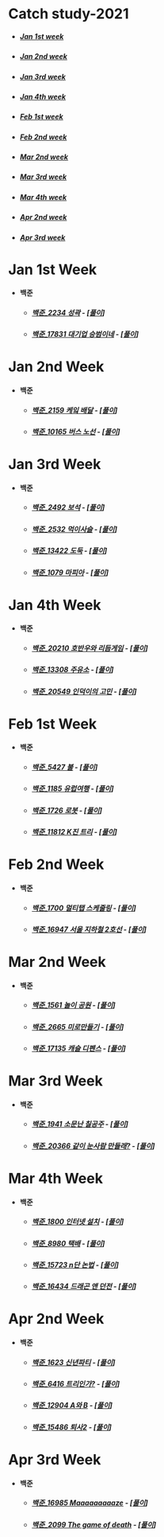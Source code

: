 # Catch study-2021

- ##### [Jan 1st week](#jan-1st-week-1)

- ##### [Jan 2nd week](#jan-2nd-week-1)

- ##### [Jan 3rd week](#jan-3rd-week-1)

- ##### [Jan 4th week](#jan-4th-week-1)

- ##### [Feb 1st week](#feb-1st-week-1)

- ##### [Feb 2nd week](#feb-2nd-week-1)

- ##### [Mar 2nd week](#mar-2nd-week-1)

- ##### [Mar 3rd week](#mar-3rd-week-1)

- ##### [Mar 4th week](#mar-4th-week-1)

- ##### [Apr 2nd week](#apr-2nd-week-1)

- ##### [Apr 3rd week](#apr-3rd-week-1)


# Jan 1st Week

- #### 백준

  - ##### [백준_2234 성곽](https://www.acmicpc.net/problem/2234) - [[풀이](https://github.com/catch4/Song/blob/master/2021/jan_1st_week/2234.cpp)]

  - ##### [백준_17831 대기업 승범이네](https://www.acmicpc.net/problem/17831) - [[풀이](https://github.com/catch4/Song/blob/master/2021/jan_1st_week/17831.cpp)]



# Jan 2nd Week

- #### 백준

  - ##### [백준_2159 케잌 배달](https://www.acmicpc.net/problem/2159) - [[풀이](https://github.com/catch4/Song/blob/master/2021/jan_2nd_week/2159.cpp)]

  - ##### [백준_10165 버스 노선](https://www.acmicpc.net/problem/10165) - [[풀이](https://github.com/catch4/Song/blob/master/2021/jan_2nd_week/10165.cpp)]

  

# Jan 3rd Week

- #### 백준

  - ##### [백준_2492 보석](https://www.acmicpc.net/problem/2492) - [[풀이](https://github.com/catch4/Song/blob/master/2021/jan_3rd_week/2492.cpp)]

  - ##### [백준_2532 먹이사슬](https://www.acmicpc.net/problem/2532) - [[풀이](https://github.com/catch4/Song/blob/master/2021/jan_3rd_week/2532.cpp)]

  - ##### [백준_13422 도둑](https://www.acmicpc.net/problem/13422) - [[풀이](https://github.com/catch4/Song/blob/master/2021/jan_3rd_week/13422.cpp)]

  - ##### [백준_1079 마피아](https://www.acmicpc.net/problem/1079) - [[풀이](https://github.com/catch4/Song/blob/master/2021/jan_3rd_week/1079.cpp)]






# Jan 4th Week

- #### 백준

  - ##### [백준_20210 호반우와 리듬게임](https://www.acmicpc.net/problem/20210) - [[풀이](https://github.com/catch4/Song/blob/master/2021/jan_4th_week/20210.cpp)]
  
  - ##### [백준_13308 주유소](https://www.acmicpc.net/problem/13308) - [[풀이](https://github.com/catch4/Song/blob/master/2021/jan_4th_week/13308.cpp)]
  
  - ##### [백준_20549 인덕이의 고민](https://www.acmicpc.net/problem/20549) - [[풀이](https://github.com/catch4/Song/blob/master/2021/jan_4th_week/20549.cpp)]






# Feb 1st Week

- #### 백준

  - ##### [백준_5427 불](https://www.acmicpc.net/problem/5427) - [[풀이](https://github.com/catch4/Song/blob/master/2021/feb_1st_week/5427.cpp)]

  - ##### [백준_1185 유럽여행](https://www.acmicpc.net/problem/1185) - [[풀이](https://github.com/catch4/Song/blob/master/2021/feb_1st_week/1185.cpp)]
  
  - ##### [백준_1726 로봇](https://www.acmicpc.net/problem/1726) - [[풀이](https://github.com/catch4/Song/blob/master/2021/feb_1st_week/1726.cpp)]
  
  - ##### [백준_11812 K진 트리](https://www.acmicpc.net/problem/11812) - [[풀이](https://github.com/catch4/Song/blob/master/2021/feb_1st_week/11812.cpp)]



# Feb 2nd Week

- #### 백준

  - ##### [백준_1700 멀티탭 스케줄링](https://www.acmicpc.net/problem/1700) - [[풀이](https://github.com/catch4/Song/blob/master/2021/feb_2nd_week/1700.cpp)]

  - ##### [백준_16947 서울 지하철 2호선](https://www.acmicpc.net/problem/1185) - [[풀이](https://github.com/catch4/Song/blob/master/2021/feb_2nd_week/16947.cpp)]

    


# Mar 2nd Week

- #### 백준

  - ##### [백준_1561 놀이 공원](https://www.acmicpc.net/problem/1561) - [[풀이](https://github.com/catch4/Song/blob/master/2021/mar_2nd_week/1561.cpp)]

  - ##### [백준_2665 미로만들기](https://www.acmicpc.net/problem/2665) - [[풀이](https://github.com/catch4/Song/blob/master/2021/mar_2nd_week/2665.cpp)]

  - ##### [백준_17135 캐슬 디펜스](https://www.acmicpc.net/problem/17135) - [[풀이](https://github.com/catch4/Song/blob/master/2021/mar_2nd_week/17135.cpp)]
  
    


# Mar 3rd Week

- #### 백준

  - ##### [백준_1941 소문난 칠공주](https://www.acmicpc.net/problem/1941) - [[풀이](https://github.com/catch4/Song/blob/master/2021/mar_3rd_week/1941.cpp)]

  - ##### [백준_20366 같이 눈사람 만들래?](https://www.acmicpc.net/problem/20366) - [[풀이](https://github.com/catch4/Song/blob/master/2021/mar_3rd_week/20366.cpp)]



# Mar 4th Week

- #### 백준

  - ##### [백준_1800 인터넷 설치](https://www.acmicpc.net/problem/1800) - [[풀이](https://github.com/catch4/Song/blob/master/2021/mar_4th_week/1800.cpp)]

  - ##### [백준_8980 택배](https://www.acmicpc.net/problem/8980) - [[풀이](https://github.com/catch4/Song/blob/master/2021/mar_4th_week/8980.cpp)]

  - ##### [백준_15723 n단 논법](https://www.acmicpc.net/problem/15723) - [[풀이](https://github.com/catch4/Song/blob/master/2021/mar_4th_week/15723.cpp)]

  - ##### [백준_16434 드래곤 앤 던전](https://www.acmicpc.net/problem/16434) - [[풀이](https://github.com/catch4/Song/blob/master/2021/mar_4th_week/16434.cpp)]

  

# Apr 2nd Week

- #### 백준

  - ##### [백준_1623 신년파티](https://www.acmicpc.net/problem/1623) - [[풀이](https://github.com/catch4/Song/blob/master/2021/apr_2nd_week/1623.cpp)]

  - ##### [백준_6416 트리인가?](https://www.acmicpc.net/problem/6416) - [[풀이](https://github.com/catch4/Song/blob/master/2021/apr_2nd_week/6416.cpp)]

  - ##### [백준_12904 A와 B](https://www.acmicpc.net/problem/12904) - [[풀이](https://github.com/catch4/Song/blob/master/2021/apr_2nd_week/12904.cpp)]

  - ##### [백준_15486 퇴사2](https://www.acmicpc.net/problem/15486) - [[풀이](https://github.com/catch4/Song/blob/master/2021/apr_2nd_week/15486.cpp)]

  

# Apr 3rd Week

- #### 백준

  - ##### [백준_16985 Maaaaaaaaaze](https://www.acmicpc.net/problem/16985) - [[풀이](https://github.com/catch4/Song/blob/master/2021/apr_3rd_week/16985.cpp)]

  - ##### [백준_2099 The game of death](https://www.acmicpc.net/problem/2099) - [[풀이](https://github.com/catch4/Song/blob/master/2021/apr_3rd_week/2099.cpp)]


  

